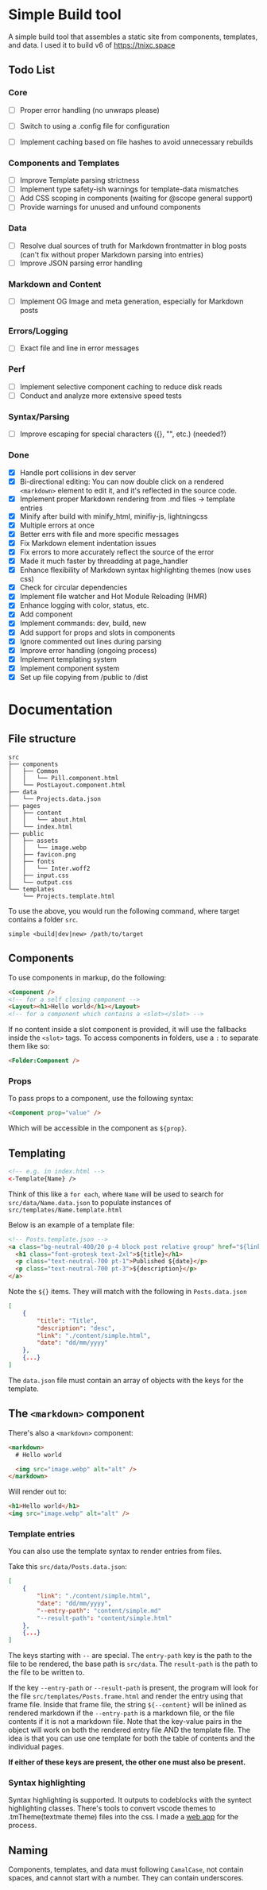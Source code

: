 # Simple Build tool

A simple build tool that assembles a static site from components, templates, and
data. I used it to build v6 of https://tnixc.space

## Todo List

### Core

- [ ] Proper error handling (no unwraps please)

- [ ] Switch to using a .config file for configuration
- [ ] Implement caching based on file hashes to avoid unnecessary rebuilds

### Components and Templates

- [ ] Improve Template parsing strictness
- [ ] Implement type safety-ish warnings for template-data mismatches
- [ ] Add CSS scoping in components (waiting for @scope general support)
- [ ] Provide warnings for unused and unfound components

### Data

- [ ] Resolve dual sources of truth for Markdown frontmatter in blog posts
      (can't fix without proper Markdown parsing into entries)
- [ ] Improve JSON parsing error handling

### Markdown and Content

- [ ] Implement OG Image and meta generation, especially for Markdown posts

### Errors/Logging

- [ ] Exact file and line in error messages

### Perf

- [ ] Implement selective component caching to reduce disk reads
- [ ] Conduct and analyze more extensive speed tests

### Syntax/Parsing

- [ ] Improve escaping for special characters ({}, "", etc.) (needed?)

### Done

- [x] Handle port collisions in dev server
- [x] Bi-directional editing: You can now double click on a rendered `<markdown>` element to edit it, and it's reflected in the source code.
- [x] Implement proper Markdown rendering from .md files -> template entries
- [x] Minify after build with minify_html, minifiy-js, lightningcss
- [x] Multiple errors at once
- [x] Better errs with file and more specific messages
- [x] Fix Markdown element indentation issues
- [x] Fix errors to more accurately reflect the source of the error
- [x] Made it much faster by threadding at page_handler
- [x] Enhance flexibility of Markdown syntax highlighting themes (now uses css)
- [x] Check for circular dependencies
- [x] Implement file watcher and Hot Module Reloading (HMR)
- [x] Enhance logging with color, status, etc.
- [x] Add <markdown> component
- [x] Implement commands: dev, build, new
- [x] Add support for props and slots in components
- [x] Ignore commented out lines during parsing
- [x] Improve error handling (ongoing process)
- [x] Implement templating system
- [x] Implement component system
- [x] Set up file copying from /public to /dist

# Documentation

## File structure

```
src
├── components
│   ├── Common
│   │   └── Pill.component.html
│   └── PostLayout.component.html
├── data
│   └── Projects.data.json
├── pages
│   ├── content
│   │   └── about.html
│   └── index.html
├── public
│   ├── assets
│   │   └── image.webp
│   ├── favicon.png
│   ├── fonts
│   │   └── Inter.woff2
│   ├── input.css
│   └── output.css
└── templates
    └── Projects.template.html
```

To use the above, you would run the following command, where target contains a
folder `src`.

```
simple <build|dev|new> /path/to/target
```

## Components

To use components in markup, do the following:

```html
<Component />
<!-- for a self closing component -->
<Layout><h1>Hello world</h1></Layout>
<!-- for a component which contains a <slot></slot> -->
```

If no content inside a slot component is provided, it will use the fallbacks
inside the `<slot>` tags. To access components in folders, use a `:` to separate
them like so:

```html
<Folder:Component />
```

### Props

To pass props to a component, use the following syntax:

```html
<Component prop="value" />
```

Which will be accessible in the component as `${prop}`.

## Templating

```html
<!-- e.g. in index.html -->
<-Template{Name} />
```

Think of this like a `for each`, where `Name` will be used to search for
`src/data/Name.data.json` to populate instances of
`src/templates/Name.template.html`

Below is an example of a template file:

```html
<!-- Posts.template.json -->
<a class="bg-neutral-400/20 p-4 block post relative group" href="${link}">
  <h1 class="font-grotesk text-2xl">${title}</h1>
  <p class="text-neutral-700 pt-1">Published ${date}</p>
  <p class="text-neutral-700 pt-3">${description}</p>
</a>
```

Note the `${}` items. They will match with the following in `Posts.data.json`

```json
[
    {
        "title": "Title",
        "description": "desc",
        "link": "./content/simple.html",
        "date": "dd/mm/yyyy"
    },
    {...}
]
```

The `data.json` file must contain an array of objects with the keys for the
template.

## The `<markdown>` component

There's also a `<markdown>` component:

```html
<markdown>
  # Hello world

  <img src="image.webp" alt="alt" />
</markdown>
```

Will render out to:

```html
<h1>Hello world</h1>
<img src="image.webp" alt="alt" />
```

### Template entries

You can also use the template syntax to render entries from files.

Take this `src/data/Posts.data.json`:

```json
[
    {
        "link": "./content/simple.html",
        "date": "dd/mm/yyyy",
        "--entry-path": "content/simple.md"
        "--result-path": "content/simple.html"
    },
    {...}
]
```

The keys starting with `--` are special. The `entry-path` key is the path to the
file to be rendered, the base path is `src/data`. The `result-path` is the path
to the file to be written to.

If the key `--entry-path` or `--result-path` is present, the program will look
for the file `src/templates/Posts.frame.html` and render the entry using that
frame file. Inside that frame file, the string `${--content}` will be inlined as
rendered markdown if the `--entry-path` is a markdown file, or the file contents
if it is not a markdown file. Note that the key-value pairs in the object will
work on both the rendered entry file AND the template file. The idea is that you
can use one template for both the table of contents and the individual pages.

**If either of these keys are present, the other one must also be present.**

### Syntax highlighting

Syntax highlighting is supported. It outputs to codeblocks with the syntect
highlighting classes. There's tools to convert vscode themes to .tmTheme(textmate theme) files
into the css. I made a [web app](https://tm-theme2css.vercel.app/) for the process.

## Naming

Components, templates, and data must following `CamalCase`, not contain spaces,
and cannot start with a number. They can contain underscores.
